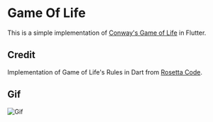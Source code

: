 # Game Of Life

This is a simple implementation of [Conway's Game of Life](https://en.wikipedia.org/wiki/Conway%27s_Game_of_Life) in Flutter. 

## Credit

Implementation of Game of Life's Rules in Dart from [Rosetta Code](https://rosettacode.org/wiki/Conway%27s_Game_of_Life#Dart).

## Gif
![Gif](https://i.imgur.com/UmOZUeZ.gif)
